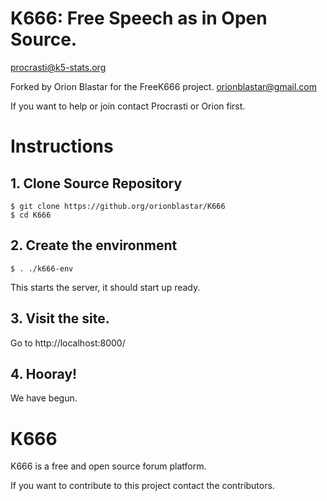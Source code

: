 # K666: Free Speech as in Open Source.

procrasti@k5-stats.org

Forked by Orion Blastar for the FreeK666 project.
orionblastar@gmail.com

If you want to help or join contact Procrasti or Orion first.

# Instructions

## 1. Clone Source Repository
```
$ git clone https://github.org/orionblastar/K666
$ cd K666
```

## 2. Create the environment
```
$ . ./k666-env
```

This starts the server, it should start up ready.

## 3. Visit the site.
Go to http://localhost:8000/

## 4. Hooray!

We have begun.

# K666 

K666 is a free and open source forum platform.

If you want to contribute to this project contact the contributors.
